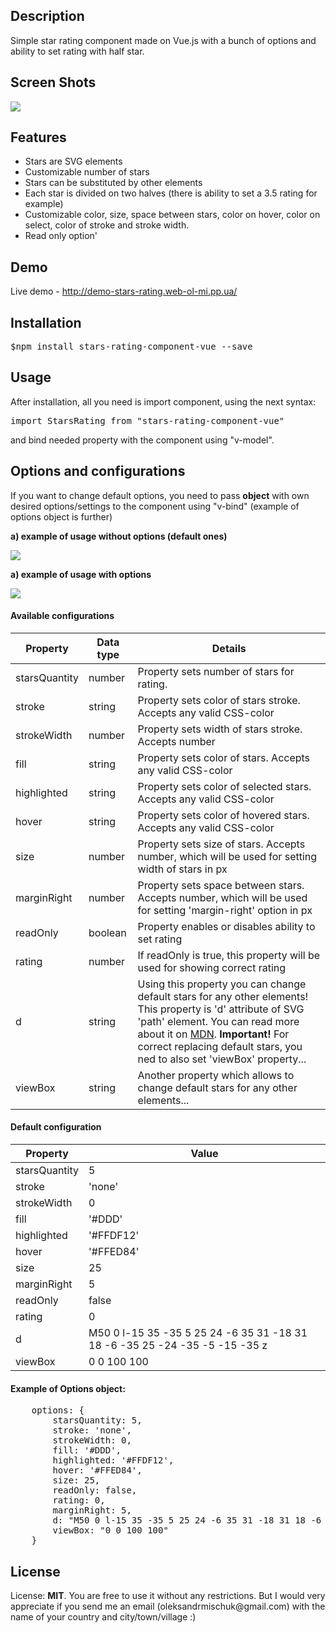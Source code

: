 <h2>Description</h2>
<p>
Simple star rating component made on Vue.js with a bunch of options and ability to set rating with half star.
</p>

<h2>Screen Shots</h2>
<p><img src="https://user-images.githubusercontent.com/39648888/58760255-1f3bf380-853e-11e9-9f08-48189ee87345.png"></p>

<h2>Features</h2>
<ul>
<li>Stars are SVG elements</li>
<li>Customizable number of stars</li>
<li>Stars can be substituted by other elements</li>
<li>Each star is divided on two halves (there is ability to set a 3.5 rating for example)</li>
<li>Customizable color, size, space between stars, color on hover, color on select, color of stroke and stroke width.</li>
<li>Read only option'</li>
</ul>

<h2>Demo</h2>
<p>Live demo - <a href="http://demo-stars-rating.web-ol-mi.pp.ua/">http://demo-stars-rating.web-ol-mi.pp.ua/</a></p>

<h2>Installation</h2>
<p><pre>$npm install stars-rating-component-vue --save</pre></p>

<h2>Usage</h2>
<p>After installation, all you need is import component, using the next syntax:</p>
<pre>import StarsRating from "stars-rating-component-vue"</pre>
<p>and bind needed property with the component using "v-model".</p>

<h2>Options and configurations</h2>
<p>If you want to change default options, you need to pass <b>object</b> with own desired options/settings to the component using "v-bind" (example of options object is further)</p>

<b>a) example of usage without options (default ones)</b>
<p><img src="https://user-images.githubusercontent.com/39648888/58760631-4a751180-8543-11e9-9e15-a34d2b31de56.png"></p>

<b>a) example of usage with options</b>
<p><img src="https://user-images.githubusercontent.com/39648888/58760431-527f8200-8540-11e9-9870-973d184e310b.png"></p>

<h4>Available configurations</h4>
<table>
    <thead>
        <tr>
            <th>Property</th>
            <th>Data type</th>
            <th>Details</th>
        </tr>
    </thead>
    <tbody>
        <tr>
            <td>starsQuantity</td>
            <td>number</td>
            <td>Property sets number of stars for rating.</td>
        </tr>
        <tr>
            <td>stroke</td>
            <td>string</td>
            <td>Property sets color of stars stroke. Accepts any valid CSS-color</td>
        </tr>
        <tr>            
            <td>strokeWidth</td>
            <td>number</td>
            <td>Property sets width of stars stroke. Accepts number</td>
        </tr>
        <tr>
            <td>fill</td>
            <td>string</td>
            <td>Property sets color of stars. Accepts any valid CSS-color</td>
        </tr>
        <tr>
            <td>highlighted</td>
            <td>string</td>
            <td>Property sets color of selected stars. Accepts any valid CSS-color</td>
        </tr>
        <tr>
            <td>hover</td>
            <td>string</td>
            <td>Property sets color of hovered stars. Accepts any valid CSS-color</td>
        </tr>
        <tr>
            <td>size</td>
            <td>number</td>
            <td>Property sets size of stars. Accepts number, which will be used for setting width of stars in px</td>
        </tr>
        <tr>
            <td>marginRight</td>
            <td>number</td>
            <td>Property sets space between stars. Accepts number, which will be used for setting 'margin-right' option in px</td>
        </tr>
        <tr>
            <td>readOnly</td>
            <td>boolean</td>
            <td>Property enables or disables ability to set rating</td>
        </tr>
        <tr>
            <td>rating</td>
            <td>number</td>
            <td>If readOnly is true, this property will be used for showing correct rating</td>
        </tr>
        <tr>
            <td>d</td>
            <td>string</td>
            <td>Using this property you can change default stars for any other elements! This property is 'd' attribute of SVG 'path' element. You can read more about it on <a href="https://developer.mozilla.org/en-US/docs/Web/SVG/Attribute/d">MDN</a>. <b>Important!</b> For correct replacing default stars, you ned to also set 'viewBox' property... </td>
        </tr>
        <tr>
            <td>viewBox</td>
            <td>string</td>
            <td>Another property which allows to change default stars for any other elements...</td>
        </tr>
    </tbody>
</table>


<h4>Default configuration</h4>
<table>
    <thead>
        <tr>
            <th>Property</th>
            <th>Value</th>
        </tr>
    </thead>
    <tbody>
        <tr>
            <td>starsQuantity</td>
            <td>5</td>
        </tr>
        <tr>
            <td>stroke</td>
            <td>'none'</td>
        </tr>
        <tr>            
            <td>strokeWidth</td>
            <td>0</td>
        </tr>
        <tr>
            <td>fill</td>
            <td>'#DDD'</td>
        </tr>
        <tr>
            <td>highlighted</td>
            <td>'#FFDF12'</td>
        </tr>
        <tr>
            <td>hover</td>
            <td>'#FFED84'</td>
        </tr>
        <tr>
            <td>size</td>
            <td>25</td>
        </tr>
        <tr>
            <td>marginRight</td>
            <td>5</td>
        </tr>
        <tr>
            <td>readOnly</td>
            <td>false</td>
        </tr>
        <tr>
            <td>rating</td>
            <td>0</td>
        </tr>
        <tr>
            <td>d</td>
            <td>M50 0 l-15 35 -35 5 25 24 -6 35 31 -18 31 18 -6 -35 25 -24 -35 -5 -15 -35 z</td>
        </tr>
        <tr>
            <td>viewBox</td>
            <td>0 0 100 100</td>
        </tr>
    </tbody>
</table>

<h4>Example of Options object:</h4>
<pre>
    options: {
        starsQuantity: 5,
        stroke: 'none',
        strokeWidth: 0,
        fill: '#DDD',
        highlighted: '#FFDF12',
        hover: '#FFED84',
        size: 25,
        readOnly: false,
        rating: 0,
        marginRight: 5,
        d: "M50 0 l-15 35 -35 5 25 24 -6 35 31 -18 31 18 -6 -35 25 -24 -35 -5 -15 -35 z",
        viewBox: "0 0 100 100"
    }
</pre>

<h2>License</h2>
<p>License: <b>MIT</b>. You are free to use it without any restrictions. But I would very appreciate if you send me an email (oleksandrmischuk@gmail.com) with the name of your country and city/town/village :) </p>


